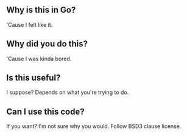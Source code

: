 ## Why is this in Go?

'Cause I felt like it.

## Why did you do this?

'Cause I was kinda bored.

## Is this useful?

I suppose? Depends on what you're trying to do.

## Can I use this code?

If you want? I'm not sure why you would. Follow BSD3 clause license.
